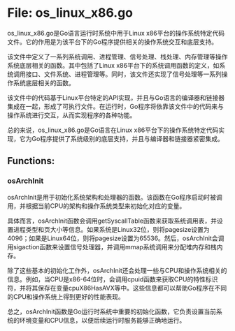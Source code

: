 # File: os_linux_x86.go

os_linux_x86.go是Go语言运行时系统中用于Linux x86平台的操作系统特定代码文件。它的作用是为该平台下的Go程序提供相关的操作系统交互和底层支持。

该文件中定义了一系列系统调用、进程管理、信号处理、栈处理、内存管理等操作系统底层相关的函数。其中包括了Linux x86平台下的系统调用函数的定义，如系统调用接口、文件系统、进程管理等。同时，该文件还实现了信号处理等一系列操作系统底层相关的函数。

该文件中的代码基于Linux平台特定的API实现，并且与Go语言的编译器和链接器集成在一起，形成了可执行文件。在运行时，Go程序将依靠该文件中的代码来与操作系统进行交互，从而实现程序的各种功能。

总的来说，os_linux_x86.go是Go语言在Linux x86平台下的操作系统特定代码实现，它为Go程序提供了系统级别的底层支持，并且与编译器和链接器紧密集成。

## Functions:

### osArchInit

osArchInit是用于初始化系统架构和处理器的函数。该函数在Go程序启动时被调用，并根据当前CPU的架构和操作系统类型来初始化对应的变量。

具体而言，osArchInit函数会调用getSyscallTable函数来获取系统调用表，并设置进程类型和页大小等信息。如果系统是Linux32位，则将pagesize设置为4096；如果是Linux64位，则将pagesize设置为65536。然后，osArchInit会调用sigaction函数来设置信号处理器，并调用mmap系统调用来分配堆内存和栈内存。

除了这些基本的初始化工作外，osArchInit还会处理一些与CPU和操作系统相关的信息。例如，当CPU是x86-64位时，会调用cpuid函数来获取CPU的特性标识符，并将其保存在变量cpuX86HasAVX等中。这些信息都可以帮助Go程序在不同的CPU和操作系统上得到更好的性能表现。

总之，osArchInit函数是Go运行时系统中重要的初始化函数，它负责设置当前系统的环境变量和CPU信息，以便后续运行时服务能够正确地运行。



